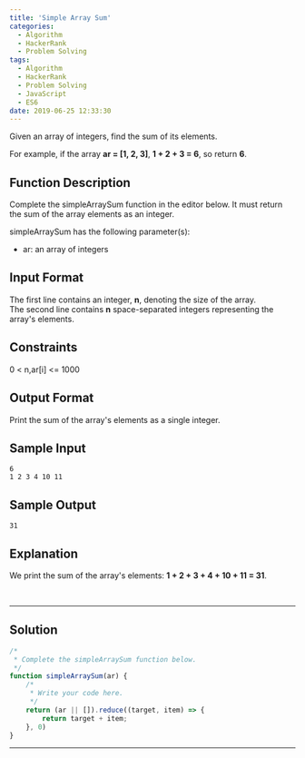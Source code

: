 ```yaml
---
title: 'Simple Array Sum'
categories:
  - Algorithm
  - HackerRank
  - Problem Solving
tags:
  - Algorithm
  - HackerRank
  - Problem Solving
  - JavaScript
  - ES6
date: 2019-06-25 12:33:30
---
```


Given an array of integers, find the sum of its elements.

For example, if the array **ar = [1, 2, 3]**, **1 + 2 + 3 = 6**, so return **6**.

<!-- more -->

## Function Description
            
Complete the simpleArraySum function in the editor below. It must return the sum of the array elements as an integer.

simpleArraySum has the following parameter(s):

- ar: an array of integers

## Input Format

The first line contains an integer, **n**, denoting the size of the array. <br/>
The second line contains **n** space-separated integers representing the array's elements.

## Constraints

0 < n,ar[i] <= 1000

## Output Format

Print the sum of the array's elements as a single integer.

## Sample Input

```
6
1 2 3 4 10 11
```

## Sample Output

```
31
```

## Explanation

We print the sum of the array's elements: **1 + 2 + 3 + 4 + 10 + 11 = 31**.

<br/>

---

## Solution

```javascript
/*
 * Complete the simpleArraySum function below.
 */
function simpleArraySum(ar) {
    /*
     * Write your code here.
     */
    return (ar || []).reduce((target, item) => { 
        return target + item;
    }, 0)
}

```

---
